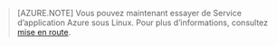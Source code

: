 > [AZURE.NOTE] Vous pouvez maintenant essayer de Service d’application Azure sous Linux. Pour plus d’informations, consultez [mise en route](../articles/app-service/app-service-linux-readme.md).
